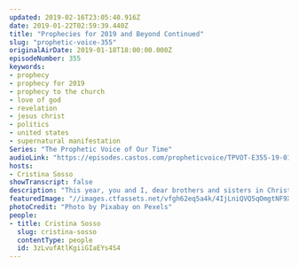 ```yaml
---
updated: 2019-02-16T23:05:40.916Z
date: 2019-01-22T02:59:39.440Z
title: "Prophecies for 2019 and Beyond Continued"
slug: "prophetic-voice-355"
originalAirDate: 2019-01-18T18:00:00.000Z
episodeNumber: 355
keywords:
- prophecy
- prophecy for 2019
- prophecy to the church
- love of god
- revelation
- jesus christ
- politics
- united states
- supernatural manifestation
Series: "The Prophetic Voice of Our Time"
audioLink: "https://episodes.castos.com/propheticvoice/TPVOT-E355-19-01-19-20-Prophecies-for-2019-and-Beyond.mp3"
hosts:
- Cristina Sosso
showTranscript: false
description: "This year, you and I, dear brothers and sisters in Christ, we will be amazed at the demonstration of the power of God and the love of God towards His people (and that is you and I)... from the book of Genesis all the way to the book of Revelation, the plan of God towards His people is unfolding right before our very eyes. You know, I do understand that Jesus loves me, but how deep and how great is that love? I am still discovering who He is, His attributes, His plan, and His love. It is so exciting! Always focus on Him. I look back at my life… I would not have ever even imagined where God led me now, where God took me. I had simple desires… (+more prophecy)"
featuredImage: "//images.ctfassets.net/vfgh62eq5a4k/4IjLniQVQ5qOmgtNF9XV9l/6acbb7c18854858458f0f1dea103aab6/architecture-bright-building-355959.jpg"
photoCredit: "Photo by Pixabay on Pexels"
people:
- title: Cristina Sosso
  slug: cristina-sosso
  contentType: people
  id: 3zLvufAtlKgiiGIaEYs4S4
---
```

